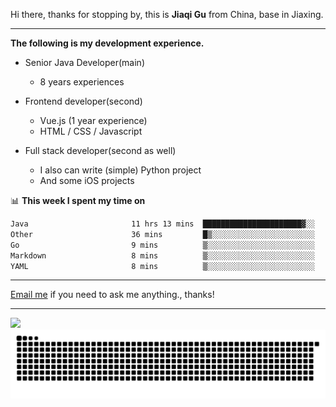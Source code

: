 Hi there, thanks for stopping by, this is **Jiaqi Gu** from China, base in Jiaxing.

---

**The following is my development experience.**

- Senior Java Developer(main)
  - 8 years experiences

- Frontend developer(second)
  - Vue.js (1 year experience)
  - HTML / CSS / Javascript
  
- Full stack developer(second as well)
  - I also can write (simple) Python project
  - And some iOS projects

📊 **This week I spent my time on**
<!--START_SECTION:waka-->

```txt
Java                       11 hrs 13 mins  ██████████████████████▓░░   90.73 %
Other                      36 mins         █▒░░░░░░░░░░░░░░░░░░░░░░░   04.95 %
Go                         9 mins          ▒░░░░░░░░░░░░░░░░░░░░░░░░   01.24 %
Markdown                   8 mins          ▒░░░░░░░░░░░░░░░░░░░░░░░░   01.11 %
YAML                       8 mins          ▒░░░░░░░░░░░░░░░░░░░░░░░░   01.09 %
```

<!--END_SECTION:waka-->

---

[Email me](mailto:htk2klwgr@mozmail.com?subject=Hiring_from_GitHub) if you need to ask me anything., thanks!

---

![]( https://visitor-badge.glitch.me/badge?page_id=githubgujiaqi)
![]( https://github.com/droid-Q/droid-Q/raw/output/github-contribution-grid-snake.svg#gh-dark-mode-only)
